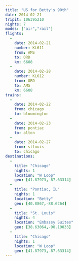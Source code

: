 ```yaml
---
title: "US for Betty's 90th"
date: 2014-02-21
tripit: 106395210
nights: 7
modes: ["air","rail"]
flights:
  -
    date: 2014-02-21
    number: KL611
    from: AMS
    to: ORD
    km: 6608
  -
    date: 2014-02-28
    number: KL612
    from: ORD
    to: AMS
    km: 6608
trains:
  -
    date: 2014-02-22
    from: chicago
    to: bloomington
  -
    date: 2014-02-23
    from: pontiac
    to: alton
  -
    date: 2014-02-27
    from: stlouis
    to: chicago
destinations:
  -
    title: "Chicago"
    nights: 1
    location: "W Loop"
    geo: [41.87973,-87.63314]
  -
    title: "Pontiac, IL"
    nights: 1
    location: "Betty"
    geo: [40.8867,-88.6264]
  -
    title: "St. Louis"
    nights: 4
    location: "Embassy Suites"
    geo: [38.63064,-90.19033]
  -
    title: "Chicago"
    nights: 1
    location: "W Loop"
    geo: [41.87973,-87.63314]
---
```



